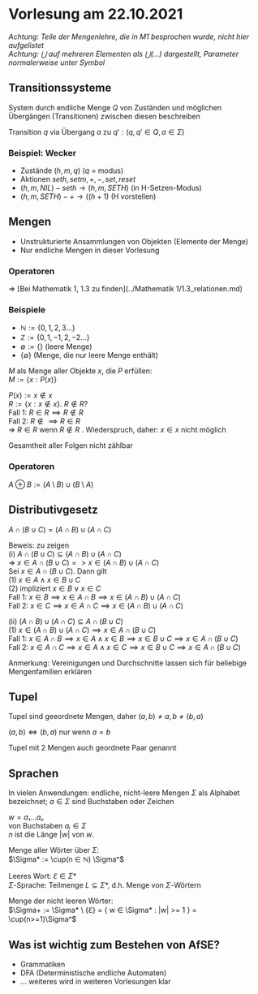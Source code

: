 # Vorlesung am 22.10.2021

*Achtung: Teile der Mengenlehre, die in M1 besprochen wurde, nicht hier aufgelistet*  
*Achtung: ⋃ auf mehreren Elementen als ⋃(...) dargestellt, Parameter normalerweise unter Symbol*

## Transitionssysteme
System durch endliche Menge $Q$ von Zuständen und möglichen Übergängen (Transitionen) zwischen diesen beschreiben

Transition $q$ via Übergang $a$ zu $q': (q,q' ∈ Q, a ∈ \Sigma)$

### Beispiel: Wecker
- Zustände $(h,m,q)$ ($q$ = modus)
- Aktionen $seth, setm, +, -, set, reset$
- $(h, m, NIL) -seth\rightarrow (h, m, SETH)$ (in H-Setzen-Modus)
- $(h, m, SETH) -+\rightarrow ((h+1) % 24, m, SETH)$ (H vorstellen)


## Mengen
- Unstrukturierte Ansammlungen von Objekten (Elemente der Menge)
- Nur endliche Mengen in dieser Vorlesung

### Operatoren
=> [Bei Mathematik 1, 1.3 zu finden](../Mathematik 1/1.3_relationen.md)

### Beispiele
- $ℕ := \{0,1,2,3...\}$
- $ℤ := \{0,1,-1,2,-2...\}$
- $\emptyset := \{\}$ (leere Menge)
- $\{\emptyset\}$ (Menge, die nur leere Menge enthält)

$M$ als Menge aller Objekte $x$, die $P$ erfüllen:  
$M := \{ x : P(x) \}$

$P(x) := x ∉ x$  
$R := \{ x: x ∉ x \}$. $R ∉ R$?  
Fall 1: $R ∈ R \implies R ∉ R$  
Fall 2: $R ∉ \implies R ∈ R$  
=> $R ∈ R$ wenn $R ∉ R$ . Wiederspruch, daher: $x ∈ x$ nicht möglich

Gesamtheit aller Folgen nicht zählbar

### Operatoren
$A \oplus B := (A \setminus B) \cup (B \setminus A)$


## Distributivgesetz
$A \cap (B \cup C) = (A \cap B) \cup (A \cap C)$

Beweis: zu zeigen  
(i) $A \cap (B \cup C) ⊆ (A \cap B) \cup (A \cap C)$  
=> $x ∈ A \cap (B \cup C) => x ∈ (A \cap B) \cup (A \cap C)$  
Sei $x ∈ A \cap (B \cup C)$. Dann gilt  
(1) $x ∈ A \land x ∈ B \cup C$  
(2) impliziert $x ∈ B \lor x ∈ C$  
    Fall 1: $x ∈ B \implies x ∈ A \cap B \implies x ∈ (A \cap B) \cup (A \cap C)$  
    Fall 2: $x ∈ C \implies x ∈ A \cap C \implies x ∈ (A \cap B) \cup (A \cap C)$  

(ii) $(A \cap B) \cup (A \cap C) ⊆ A \cap (B \cup C)$  
(1) $x ∈ (A \cap B) \cup (A \cap C) \implies x ∈ A \cap (B \cup C)$  
    Fall 1: $x ∈ A \cap B \implies x ∈ A \land x ∈ B \implies x ∈ B \cup C \implies x ∈ A \cap (B \cup C)$  
    Fall 2: $x ∈ A \cap C \implies x ∈ A \land x ∈ C \implies x ∈ B \cup C \implies x ∈ A \cap (B \cup C)$  


Anmerkung: Vereinigungen und Durchschnitte lassen sich für beliebige Mengenfamilien erklären


## Tupel
Tupel sind geeordnete Mengen, daher $(a, b) \not= {a, b} \not= (b, a)$

$(a, b) \iff (b, a)$ nur wenn $a = b$

Tupel mit 2 Mengen auch geordnete Paar genannt


## Sprachen
In vielen Anwendungen: endliche, nicht-leere Mengen $\Sigma$ als Alphabet bezeichnet; $a ∈ \Sigma$ sind Buchstaben oder Zeichen

$w = a₁...aₙ$  
von Buchstaben $aₗ ∈ \Sigma$  
$n$ ist die Länge $|w|$ von $w$.

Menge aller Wörter über $\Sigma$:  
$\Sigma* := \cup(n ∈ ℕ) \Sigmaⁿ$

Leeres Wort: $ℇ ∈ \Sigma*$  
$\Sigma$-Sprache: Teilmenge $L ⊆ \Sigma*$, d.h. Menge von $\Sigma$-Wörtern

Menge der nicht leeren Wörter:  
$\Sigma+ := \Sigma* \ {ℇ} = { w ∈ \Sigma* : |w| >= 1 } = \cup(n>=1)\Sigmaⁿ$


## Was ist wichtig zum Bestehen von AfSE?
- Grammatiken
- DFA (Deterministische endliche Automaten)
- ... weiteres wird in weiteren Vorlesungen klar